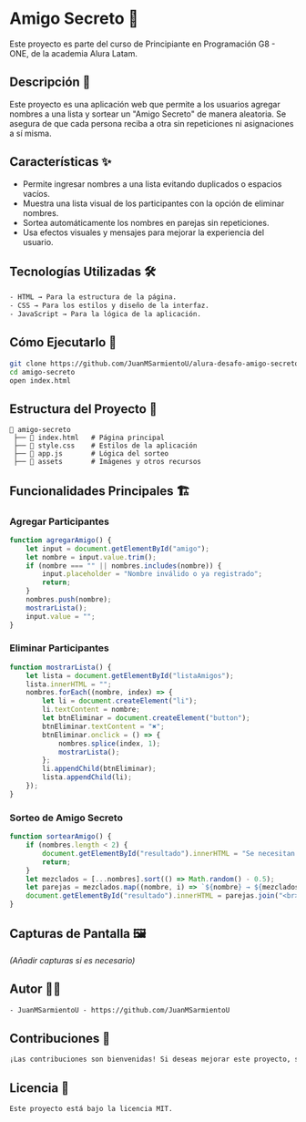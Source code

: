 # Amigo Secreto 🎁
Este proyecto es parte del curso de Principiante en Programación G8 - ONE, de la academia Alura Latam.
## Descripción 📜
Este proyecto es una aplicación web que permite a los usuarios agregar nombres a una lista y sortear un "Amigo Secreto" de manera aleatoria. Se asegura de que cada persona reciba a otra sin repeticiones ni asignaciones a sí misma.

## Características ✨
- Permite ingresar nombres a una lista evitando duplicados o espacios vacíos.
- Muestra una lista visual de los participantes con la opción de eliminar nombres.
- Sortea automáticamente los nombres en parejas sin repeticiones.
- Usa efectos visuales y mensajes para mejorar la experiencia del usuario.

## Tecnologías Utilizadas 🛠️
```txt
- HTML → Para la estructura de la página.
- CSS → Para los estilos y diseño de la interfaz.
- JavaScript → Para la lógica de la aplicación.
```

## Cómo Ejecutarlo 🚀
```sh
git clone https://github.com/JuanMSarmientoU/alura-desafo-amigo-secreto.git
cd amigo-secreto
open index.html
```

## Estructura del Proyecto 📁
```plaintext
📂 amigo-secreto
 ├── 📄 index.html   # Página principal
 ├── 📄 style.css    # Estilos de la aplicación
 ├── 📄 app.js       # Lógica del sorteo
 ├── 📂 assets       # Imágenes y otros recursos
```

## Funcionalidades Principales 🏗️
### Agregar Participantes
```js
function agregarAmigo() {
    let input = document.getElementById("amigo");
    let nombre = input.value.trim();
    if (nombre === "" || nombres.includes(nombre)) {
        input.placeholder = "Nombre inválido o ya registrado";
        return;
    }
    nombres.push(nombre);
    mostrarLista();
    input.value = "";
}
```

### Eliminar Participantes
```js
function mostrarLista() {
    let lista = document.getElementById("listaAmigos");
    lista.innerHTML = "";
    nombres.forEach((nombre, index) => {
        let li = document.createElement("li");
        li.textContent = nombre;
        let btnEliminar = document.createElement("button");
        btnEliminar.textContent = "✖";
        btnEliminar.onclick = () => {
            nombres.splice(index, 1);
            mostrarLista();
        };
        li.appendChild(btnEliminar);
        lista.appendChild(li);
    });
}
```

### Sorteo de Amigo Secreto
```js
function sortearAmigo() {
    if (nombres.length < 2) {
        document.getElementById("resultado").innerHTML = "Se necesitan al menos 2 personas.";
        return;
    }
    let mezclados = [...nombres].sort(() => Math.random() - 0.5);
    let parejas = mezclados.map((nombre, i) => `${nombre} → ${mezclados[(i + 1) % mezclados.length]}`);
    document.getElementById("resultado").innerHTML = parejas.join("<br>");
}
```

## Capturas de Pantalla 🖼️
*(Añadir capturas si es necesario)*

## Autor 🧑‍💻
```txt
- JuanMSarmientoU - https://github.com/JuanMSarmientoU
```

## Contribuciones 🤝
```txt
¡Las contribuciones son bienvenidas! Si deseas mejorar este proyecto, siéntete libre de hacer un fork y enviar un pull request.
```

## Licencia 📜
```txt
Este proyecto está bajo la licencia MIT.
```

